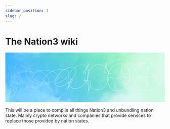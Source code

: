 ```yaml
---
sidebar_position: 1
slug: /
---
```


# The Nation3 wiki

![](/img/hero.png)

This will be a place to compile all things Nation3 and unbundling nation state.
Mainly crypto networks and companies that provide services to replace those provided by nation states.
